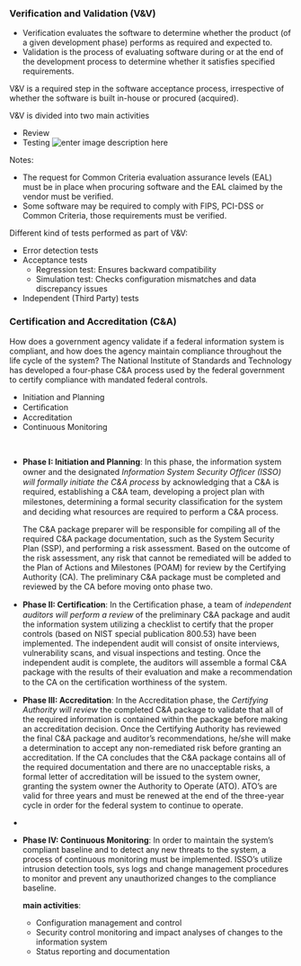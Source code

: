 ### Verification and Validation (V&V)
- Verification evaluates the software to determine whether the product (of a given development phase) performs as required and expected to.
- Validation is the process of evaluating software during or at the end of the development process to determine whether it satisfies specified requirements.

V&V is a required step in the software acceptance process, irrespective of whether the software is built in-house or procured (acquired).

V&V is divided into two main activities 
- Review 
- Testing
![enter image description here](https://lh3.googleusercontent.com/cyWPtivhDEBkgWDSIf2dm5wDXdz9zZ9SlqgmvQYdMQzJyeuHmw2elbjf8WU1N7mRmAwzTHbvY9w8lA)

Notes:
- The request for Common Criteria evaluation assurance levels (EAL) must be in place when procuring software and the EAL claimed by the vendor must be verified.
- Some software may be required to comply with FIPS, PCI-DSS or Common Criteria, those requirements must be verified.

Different kind of tests performed as part of V&V:
- Error detection tests
- Acceptance tests 
	- Regression test: Ensures backward compatibility
	- Simulation test: Checks configuration mismatches and data discrepancy issues
- Independent (Third Party) tests

### Certification and Accreditation (C&A)
How does a government agency validate if a federal information system is compliant, and how does the agency maintain compliance throughout the life cycle of the system? The National Institute of Standards and Technology has developed a four-phase C&A process used by the federal government to certify compliance with mandated federal controls.

-   Initiation and Planning
-   Certiﬁcation
-   Accreditation
-   Continuous Monitoring

<br>

- **Phase I: Initiation and Planning**: In this phase, the information system owner and the designated *Information System Security Ofﬁcer (ISSO) will formally initiate the C&A process* by acknowledging that a C&A is required, establishing a C&A team, developing a project plan with milestones, determining a formal security classiﬁcation for the system and deciding what resources are required to perform a C&A process. 

	The C&A package preparer will be responsible for compiling all of the required C&A package documentation, such as the System Security Plan (SSP), and performing a risk assessment. Based on the outcome of the risk assessment, any risk that cannot be remediated will be added to the Plan of Actions and Milestones (POAM) for review by the Certifying Authority (CA). The preliminary C&A package must be completed and reviewed by the CA before moving onto phase two.

- **Phase II: Certiﬁcation**: In the Certiﬁcation phase, a team of *independent auditors will perform a review* of the preliminary C&A package and audit the information system utilizing a checklist to certify that the proper controls (based on NIST special publication 800.53) have been implemented. The independent audit will consist of onsite interviews, vulnerability scans, and visual inspections and testing. Once the independent audit is complete, the auditors will assemble a formal C&A package with the results of their evaluation and make a recommendation to the CA on the certiﬁcation worthiness of the system.

- **Phase III: Accreditation**: In the Accreditation phase, the *Certifying Authority will review* the completed C&A package to validate that all of the required information is contained within the package before making an accreditation decision. Once the Certifying Authority has reviewed the final C&A package and auditor’s recommendations, he/she will make a determination to accept any non-remediated risk before granting an accreditation. If the CA concludes that the C&A package contains all of the required documentation and there are no unacceptable risks, a formal letter of accreditation will be issued to the system owner, granting the system owner the Authority to Operate (ATO). ATO’s are valid for three years and must be renewed at the end of the three-year cycle in order for the federal system to continue to operate.
- 

- **Phase IV: Continuous Monitoring**: In order to maintain the system’s compliant baseline and to detect any new threats to the system, a process of continuous monitoring must be implemented. ISSO’s utilize intrusion detection tools, sys logs and change management procedures to monitor and prevent any unauthorized changes to the compliance baseline. 

	**main activities**: 
	- Configuration management and control 
	- Security control monitoring and impact analyses of changes to the information system 
	- Status reporting and documentation
<!--stackedit_data:
eyJoaXN0b3J5IjpbLTE2ODk3MTk5NzgsLTE3MTExOTkxODUsLT
YwNjYwNjU5NywxNzAxOTk2NDA0LDgxMTc4NTY3MywxNjk0Mjky
MjcwLDE2NzUyNTU0MzIsLTEzNjA5MDc5NDQsLTY2MDkzMzA5NC
wtMzcwNjk3NjUzLC05OTE2NDUzMjgsLTc5MzE1ODAyMywtMjA5
ODg0ODEwOSwtNDQ3NTcxMjc5XX0=
-->